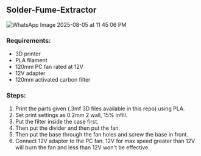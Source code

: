 ## Solder-Fume-Extractor

![WhatsApp Image 2025-08-05 at 11 45 06 PM](https://github.com/user-attachments/assets/ecc780f0-fdf5-48e0-a7ef-05b838e395db)

### Requirements:
* 3D printer
* PLA filament
* 120mm PC fan rated at 12V
* 12V adapter
* 120mm activated carbon filter

### Steps:
1. Print the parts given (.3mf 3D files available in this repo) using PLA.
2. Set print settings as 0.2mm 2 wall, 15% infill.
3. Put the filter inside the case first.
4. Then put the divider and then put the fan.
5. Then put the base through the fan holes and screw the base in front.
6. Connect 12V adapter to the PC fan. 12V for max speed greater than 12V will burn the fan and less than 12V won't be effective.
